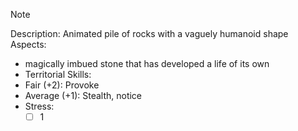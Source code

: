 > [!NOTE]
> Description: Animated pile of rocks with a vaguely humanoid shape
> Aspects:
> - magically imbued stone that has developed a life of its own 
> - Territorial 
> Skills:
> - Fair (+2): Provoke
> - Average (+1): Stealth, notice
> - Stress: 
> 	- [ ] 1

